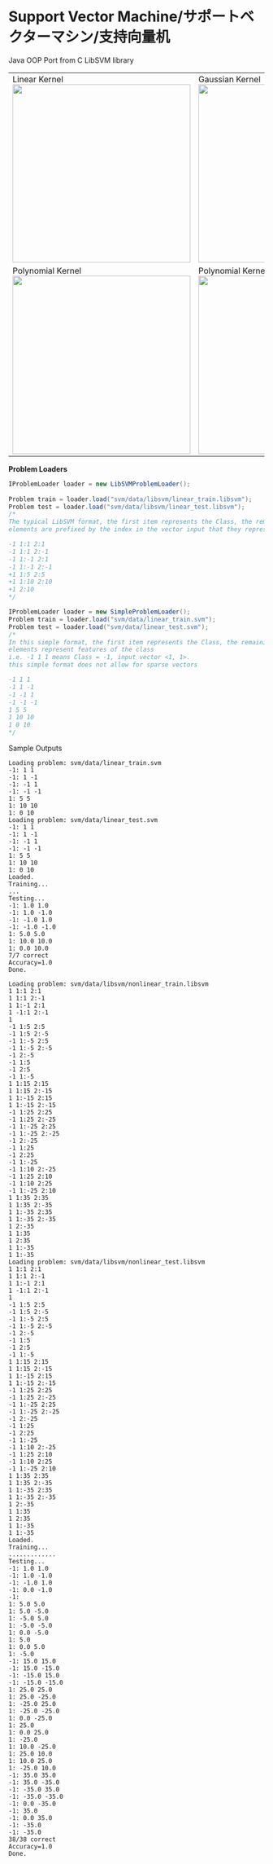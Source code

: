 Support Vector Machine/サポートベクターマシン/支持向量机
======================
Java OOP Port from C LibSVM library

<table>
<tr>
<td>
Linear Kernel
<img src="https://raw.github.com/kennycason/supportvectormachine/master/save/svm_linear.png" width="350px"/>
</td>
<td>
Gaussian Kernel
<img src="https://raw.github.com/kennycason/supportvectormachine/master/save/svm_gaussian.png" width="350px"/>
</td>
</tr>
<tr>
<td>
Polynomial Kernel
<img src="https://raw.github.com/kennycason/supportvectormachine/master/save/svm_polynomial.png" width="350px"/>
</td>
<td>
Polynomial Kernel
<img src="https://raw.github.com/kennycason/supportvectormachine/master/save/svm_polynomial2.png" width="350px"/>
</td>
</tr>
</table>


**Problem Loaders**
```java
IProblemLoader loader = new LibSVMProblemLoader();
		
Problem train = loader.load("svm/data/libsvm/linear_train.libsvm");
Problem test = loader.load("svm/data/libsvm/linear_test.libsvm");
/*
The typical LibSVM format, the first item represents the Class, the remaining 
elements are prefixed by the index in the vector input that they represent

-1 1:1 2:1
-1 1:1 2:-1
-1 1:-1 2:1
-1 1:-1 2:-1
+1 1:5 2:5
+1 1:10 2:10
+1 2:10
*/
```

```java
IProblemLoader loader = new SimpleProblemLoader(); 
Problem train = loader.load("svm/data/linear_train.svm");
Problem test = loader.load("svm/data/linear_test.svm");
/*
In this simple format, the first item represents the Class, the remaining 
elements represent features of the class
i.e. -1 1 1 means Class = -1, input vector <1, 1>. 
this simple format does not allow for sparse vectors

-1 1 1
-1 1 -1
-1 -1 1
-1 -1 -1
1 5 5
1 10 10
1 0 10
*/
```

Sample Outputs
```
Loading problem: svm/data/linear_train.svm
-1: 1 1 
-1: 1 -1 
-1: -1 1 
-1: -1 -1 
1: 5 5 
1: 10 10 
1: 0 10 
Loading problem: svm/data/linear_test.svm
-1: 1 1 
-1: 1 -1 
-1: -1 1 
-1: -1 -1 
1: 5 5 
1: 10 10 
1: 0 10 
Loaded.
Training...
...
Testing...
-1: 1.0 1.0 
-1: 1.0 -1.0 
-1: -1.0 1.0 
-1: -1.0 -1.0 
1: 5.0 5.0 
1: 10.0 10.0 
1: 0.0 10.0 
7/7 correct
Accuracy=1.0
Done.
```

```
Loading problem: svm/data/libsvm/nonlinear_train.libsvm
1 1:1 2:1 
1 1:1 2:-1 
1 1:-1 2:1 
1 -1:1 2:-1 
1 
-1 1:5 2:5 
-1 1:5 2:-5 
-1 1:-5 2:5 
-1 1:-5 2:-5 
-1 2:-5 
-1 1:5 
-1 2:5 
-1 1:-5 
1 1:15 2:15 
1 1:15 2:-15 
1 1:-15 2:15 
1 1:-15 2:-15 
-1 1:25 2:25 
-1 1:25 2:-25 
-1 1:-25 2:25 
-1 1:-25 2:-25 
-1 2:-25 
-1 1:25 
-1 2:25 
-1 1:-25 
-1 1:10 2:-25 
-1 1:25 2:10 
-1 1:10 2:25 
-1 1:-25 2:10 
1 1:35 2:35 
1 1:35 2:-35 
1 1:-35 2:35 
1 1:-35 2:-35 
1 2:-35 
1 1:35 
1 2:35 
1 1:-35 
1 1:-35 
Loading problem: svm/data/libsvm/nonlinear_test.libsvm
1 1:1 2:1 
1 1:1 2:-1 
1 1:-1 2:1 
1 -1:1 2:-1 
1 
-1 1:5 2:5 
-1 1:5 2:-5 
-1 1:-5 2:5 
-1 1:-5 2:-5 
-1 2:-5 
-1 1:5 
-1 2:5 
-1 1:-5 
1 1:15 2:15 
1 1:15 2:-15 
1 1:-15 2:15 
1 1:-15 2:-15 
-1 1:25 2:25 
-1 1:25 2:-25 
-1 1:-25 2:25 
-1 1:-25 2:-25 
-1 2:-25 
-1 1:25 
-1 2:25 
-1 1:-25 
-1 1:10 2:-25 
-1 1:25 2:10 
-1 1:10 2:25 
-1 1:-25 2:10 
1 1:35 2:35 
1 1:35 2:-35 
1 1:-35 2:35 
1 1:-35 2:-35 
1 2:-35 
1 1:35 
1 2:35 
1 1:-35 
1 1:-35 
Loaded.
Training...
.............
Testing...
-1: 1.0 1.0 
-1: 1.0 -1.0 
-1: -1.0 1.0 
-1: 0.0 -1.0 
-1: 
1: 5.0 5.0 
1: 5.0 -5.0 
1: -5.0 5.0 
1: -5.0 -5.0 
1: 0.0 -5.0 
1: 5.0 
1: 0.0 5.0 
1: -5.0 
-1: 15.0 15.0 
-1: 15.0 -15.0 
-1: -15.0 15.0 
-1: -15.0 -15.0 
1: 25.0 25.0 
1: 25.0 -25.0 
1: -25.0 25.0 
1: -25.0 -25.0 
1: 0.0 -25.0 
1: 25.0 
1: 0.0 25.0 
1: -25.0 
1: 10.0 -25.0 
1: 25.0 10.0 
1: 10.0 25.0 
1: -25.0 10.0 
-1: 35.0 35.0 
-1: 35.0 -35.0 
-1: -35.0 35.0 
-1: -35.0 -35.0 
-1: 0.0 -35.0 
-1: 35.0 
-1: 0.0 35.0 
-1: -35.0 
-1: -35.0 
38/38 correct
Accuracy=1.0
Done.
```

